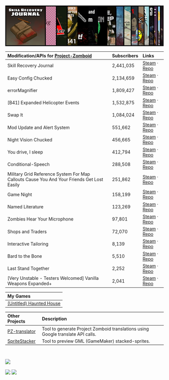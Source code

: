 [<img src=https://raw.githubusercontent.com/Chuckleberry-Finn/Chuckleberry-Finn.github.io/refs/heads/main/mod_stack_preview.png width="800">](https://chuckleberry-finn.github.io/)
<!-- START:WORKSHOP -->

| Modification/APIs for [Project-Zomboid](https://projectzomboid.com/blog/the-game/) | Subscribers | Links |
|:---------|:-------------|:--------|
| Skill Recovery Journal | 2,441,035 | [Steam](https://steamcommunity.com/sharedfiles/filedetails/?id=2503622437) · [Repo](https://github.com/Chuckleberry-Finn/Skill-Recovery-Journal) |
| Easy Config Chucked | 2,134,659 | [Steam](https://steamcommunity.com/sharedfiles/filedetails/?id=2529746725) · [Repo](https://github.com/Chuckleberry-Finn/EasyConfigChucked) |
| errorMagnifier | 1,809,427 | [Steam](https://steamcommunity.com/sharedfiles/filedetails/?id=2896041179) · [Repo](https://github.com/Chuckleberry-Finn/errorMagnifier) |
| [B41] Expanded Helicopter Events | 1,532,875 | [Steam](https://steamcommunity.com/sharedfiles/filedetails/?id=2458631365) · [Repo](https://github.com/TEHE-Studios/ExpandedHelicopterEvents) |
| Swap It | 1,084,024 | [Steam](https://steamcommunity.com/sharedfiles/filedetails/?id=2366717227) · [Repo](https://github.com/Chuckleberry-Finn/SwapIt) |
| Mod Update and Alert System | 551,662 | [Steam](https://steamcommunity.com/sharedfiles/filedetails/?id=3077900375) · [Repo](https://github.com/Chuckleberry-Finn/moddingAlertSystem) |
| Night Vision Chucked | 456,665 | [Steam](https://steamcommunity.com/sharedfiles/filedetails/?id=2842179206) · [Repo](https://github.com/Chuckleberry-Finn/Night-Vision-Chucked) |
| You drive, I sleep | 412,794 | [Steam](https://steamcommunity.com/sharedfiles/filedetails/?id=2830570280) · [Repo](https://github.com/Chuckleberry-Finn/You-Drive-I-Sleep) |
| Conditional-Speech | 288,508 | [Steam](https://steamcommunity.com/sharedfiles/filedetails/?id=2398253681) · [Repo](https://github.com/Chuckleberry-Finn/zomboid-cnd-speech) |
| Military Grid Reference System For Map Callouts Cause You And Your Friends Get Lost Easily | 251,862 | [Steam](https://steamcommunity.com/sharedfiles/filedetails/?id=2928660831) · [Repo](https://github.com/Chuckleberry-Finn/MGRS-FMCCYAYFGLE) |
| Game Night | 158,199 | [Steam](https://steamcommunity.com/sharedfiles/filedetails/?id=3058279917) · [Repo](https://github.com/Chuckleberry-Finn/game-night) |
| Named Literature | 123,269 | [Steam](https://steamcommunity.com/sharedfiles/filedetails/?id=2822983942) · [Repo](https://github.com/Chuckleberry-Finn/Named-Literature) |
| Zombies Hear Your Microphone | 97,801 | [Steam](https://steamcommunity.com/sharedfiles/filedetails/?id=3004111200) · [Repo](https://github.com/Chuckleberry-Finn/Zombies-Hear-Your-Microphone) |
| Shops and Traders | 72,070 | [Steam](https://steamcommunity.com/sharedfiles/filedetails/?id=2853615523) · [Repo](https://github.com/Chuckleberry-Finn/pz-shops) |
| Interactive Tailoring | 8,139 | [Steam](https://steamcommunity.com/sharedfiles/filedetails/?id=3522680786) · [Repo](https://github.com/Chuckleberry-Finn/interactive-tailoring) |
| Bard to the Bone | 5,510 | [Steam](https://steamcommunity.com/sharedfiles/filedetails/?id=3484029638) · [Repo](https://github.com/Chuckleberry-Finn/Bard-To-The-Bone) |
| Last Stand Together | 2,252 | [Steam](https://steamcommunity.com/sharedfiles/filedetails/?id=3534542229) · [Repo](https://github.com/Chuckleberry-Finn/PZLastStandTogether) |
| [Very Unstable - Testers Welcomed] Vanilla Weapons Expanded+ | 2,041 | [Steam](https://steamcommunity.com/sharedfiles/filedetails/?id=3395648868) · [Repo](https://github.com/Chuckleberry-Finn/Vanilla-Weapons-Expanded) |

<!-- END:WORKSHOP -->

| My Games                                                                      |
|:------------------------------------------------------------------------------|
| [(Untitled) Haunted House](https://github.com/Chuckleberry-Finn/hauntedHouse) |


| Other Projects                                                         | Description                                                                     |
|:-----------------------------------------------------------------------|:--------------------------------------------------------------------------------|
| [PZ-translator](https://github.com/Chuckleberry-Finn/pz-translator)    | Tool to generate Project Zomboid translations using Google translate API calls. |
| [SpriteStacker](https://github.com/Chuckleberry-Finn/SpriteStacker)    | Tool to preview GML (GameMaker) stacked-sprites.                                |
<br>
<p><a href="https://ko-fi.com/Y8Y551NJ2"><img src="https://ko-fi.com/img/githubbutton_sm.svg" height="50"/></a></p>

<p>
  <img src="https://github-readme-stats.vercel.app/api?username=Chuckleberry-Finn&show_icons=true&theme=github_dark" height="150"/>
  <img src="https://github-readme-stats.vercel.app/api/top-langs/?username=Chuckleberry-Finn&layout=compact&theme=github_dark" height="150"/>
</p>

